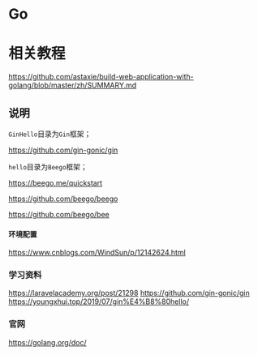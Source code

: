 # Go
# 相关教程

https://github.com/astaxie/build-web-application-with-golang/blob/master/zh/SUMMARY.md

## 说明

`GinHello`目录为`Gin`框架；

https://github.com/gin-gonic/gin

`hello`目录为`Beego`框架；

https://beego.me/quickstart

https://github.com/beego/beego

https://github.com/beego/bee

#### 环境配置

https://www.cnblogs.com/WindSun/p/12142624.html

### 学习资料

https://laravelacademy.org/post/21298
https://github.com/gin-gonic/gin
https://youngxhui.top/2019/07/gin%E4%B8%80hello/

### 官网
https://golang.org/doc/